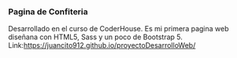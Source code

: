 ### Pagina de Confiteria
Desarrollado en el curso de CoderHouse.
Es mi primera pagina web diseñana con HTML5, Sass y un poco de Bootstrap 5.
Link:https://juancito912.github.io/proyectoDesarrolloWeb/

